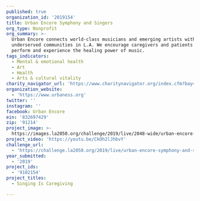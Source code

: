 ```yaml
---
published: true
organization_id: '2019154'
title: Urban Encore Symphony and Singers
org_type: Nonprofit
org_summary: >-
  Urban Encore connects world-class musicians and emerging artists with
  underserved communities in L.A. We encourage caregivers and patients to
  perform and experience the healing power of music.
tags_indicators:
  - Mental & emotional health
  - Art
  - Health
  - Arts & cultural vitality
charity_navigator_url: 'https://www.charitynavigator.org/index.cfm?bay=search.profile&ein=832697429'
organization_website:
  - 'https://www.urbaness.org'
twitter: ''
instagram: ''
facebook: Urban Encore
ein: '832697429'
zip: '91214'
project_image: >-
  https://images.la2050.org/challenge/2019/live/2048-wide/urban-encore-symphony-and-singers.jpg
project_video: 'https://youtu.be/CkOh2lJhbvY'
challenge_url:
  - 'https://challenge.la2050.org/2019/live/urban-encore-symphony-and-singers/'
year_submitted:
  - '2019'
project_ids:
  - '9102154'
project_titles:
  - Singing Is Caregiving

---
```

